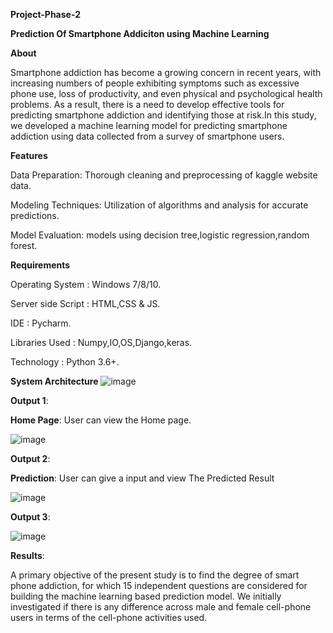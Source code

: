 **Project-Phase-2**

**Prediction Of Smartphone Addiciton using Machine Learning**

**About**

Smartphone addiction has become a growing concern in recent years, with increasing numbers of people exhibiting symptoms such as excessive phone use, loss of productivity, and even physical and psychological health problems. As a result, there is a need to develop effective tools for predicting smartphone addiction and identifying those at risk.In this study, we developed a machine learning model for predicting smartphone addiction using data collected from a survey of smartphone users.

**Features**

Data Preparation: Thorough cleaning and preprocessing of kaggle website data.

Modeling Techniques: Utilization of algorithms and analysis for accurate predictions.

Model Evaluation: models using decision tree,logistic regression,random forest.

**Requirements**

Operating System   : Windows 7/8/10.

Server side Script : HTML,CSS & JS.

IDE                : Pycharm.

Libraries Used     : Numpy,IO,OS,Django,keras.

Technology         : Python 3.6+.

**System Architecture**
![image](https://github.com/prathima2002/project-phase-2/assets/108709865/3f4f2f72-aa44-4f08-aff5-ca22d85a7138)

**Output 1**:

**Home Page**: User can view the Home page.

![image](https://github.com/prathima2002/project-phase-2/assets/108709865/8f60e33d-2942-4f09-b9b8-5e488db262ee)

**Output 2**:

**Prediction**: User can give a input and view The Predicted Result

![image](https://github.com/prathima2002/project-phase-2/assets/108709865/535eefc5-c2c7-4aba-a508-21a2f90e8fd5)

**Output 3**:

![image](https://github.com/prathima2002/project-phase-2/assets/108709865/cff19831-89bf-4599-aa5f-3f262ef290fa)

**Results**:

A primary objective of the present study is to find the degree of smart phone addiction, for which 15 independent questions are considered for building the machine learning based prediction model. We initially investigated if there is any difference across male and female cell-phone users in terms of the cell-phone activities used. 




